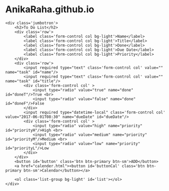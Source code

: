 # AnikaRaha.github.io

<html>

<head>
	<title>TO DO List</title>
	<meta charset="utf-8">
	<meta name="viewport" content="width=device-width, initial-scale=1">
	<link rel="stylesheet" href="https://maxcdn.bootstrapcdn.com/bootstrap/4.0.0-beta.2/css/bootstrap.min.css">
	<script src="jquery-3.2.1.js"></script>
	<script src="https://cdnjs.cloudflare.com/ajax/libs/popper.js/1.12.6/umd/popper.min.js"></script>
	<script src="https://maxcdn.bootstrapcdn.com/bootstrap/4.0.0-beta.2/js/bootstrap.min.js"></script>
</head>

<body>
	<div class="container">	

   	<div class='jumbotron'>
   		<h2>To Do List</h2>
   		<div class='row'>
	   		<label class='form-control col bg-light'>Name</label>
	   		<label class='form-control col bg-light'>Title</label>
	   		<label class='form-control col bg-light'>Done</label>
	   		<label class='form-control col bg-light'>Due Date</label>
	   		<label class='form-control col bg-light'>Priority</label>
   		</div>
   		<div class='row'>
	   		<input required type="text" class='form-control col' value="" name="task" id="name"/>
	   		<input required type="text" class='form-control col' value="" name="task" id="title"/>
	   		<div class='form-control col' >
	   			<input type="radio" value="true" name="done" id="doneT"/>True <br>
	   			<input type="radio" value="false" name="done" id="doneF"/>False
	   		</div>	   		
	   		<input required type="datetime-local" class='form-control col' value="2017-06-01T08:30" name="dueDate" id="dueDate"/>
	   		<div class='form-control col' >
	   			<input type="radio" value="high" name="priority" id="priorityH"/>High <br>
	   			<input type="radio" value="medium" name="priority" id="priorityM"/>Medium <br>
	   			<input type="radio" value="low" name="priority" id="priorityL"/>Low
	   		</div>
   		</div>
		<button id='button' class='btn btn-primary btn-sm'>ADD</button>
		<a href="calender.html"><button id='buttonCal' class='btn btn-primary btn-sm'>Calendar</button></a>

		<ol class='list-group bg-light' id='list'></ol>
   	</div>	

</div>

<script src="jquery-3.2.1.js"></script>
<script src="https://code.jquery.com/ui/1.12.1/jquery-ui.js"></script>
<script src="todo.js"></script>
<!-- <script src="//cdnjs.cloudflare.com/ajax/libs/jquery-form-validator/2.3.26/jquery.form-validator.min.js"></script> -->

</body>

</html>
